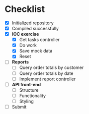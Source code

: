 # Checklist

- [X] Initialized repository
- [X] Compiled successfully
- [X] **IOC exercise**
	- [X] Get tasks controller
	- [X] Do work
	- [X] Save mock data
	- [X] Reset
- [ ] **Reports**
	- [ ] Query order totals by customer
	- [ ] Query order totals by date
	- [ ] Implement report controller
- [ ] **API front-end**
	- [ ] Structure
	- [ ] Functionality
	- [ ] Styling
- [ ] Submit